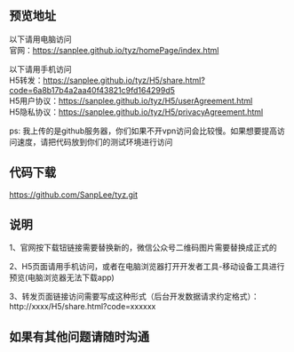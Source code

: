 ## 预览地址

以下请用电脑访问  
官网：https://sanplee.github.io/tyz/homePage/index.html

以下请用手机访问  
H5转发：https://sanplee.github.io/tyz/H5/share.html?code=6a8b17b4a2aa40f43821c9fd164299d5  
H5用户协议：https://sanplee.github.io/tyz/H5/userAgreement.html  
H5隐私协议：https://sanplee.github.io/tyz/H5/privacyAgreement.html 

ps: 我上传的是github服务器，你们如果不开vpn访问会比较慢。如果想要提高访问速度，请把代码放到你们的测试环境进行访问

## 代码下载
https://github.com/SanpLee/tyz.git

## 说明

1、官网按下载钮链接需要替换新的，微信公众号二维码图片需要替换成正式的

2、H5页面请用手机访问，或者在电脑浏览器打开开发者工具-移动设备工具进行预览(电脑浏览器无法下载app)

3、转发页面链接访问需要写成这种形式（后台开发数据请求约定格式）：http://xxxx/H5/share.html?code=xxxxxx

## 如果有其他问题请随时沟通
